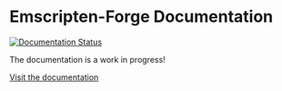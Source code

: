 # Emscripten-Forge Documentation

[![Documentation Status](https://readthedocs.org/projects/emscripten-forge/badge/?version=latest)](https://emscripten-forge.readthedocs.io/en/latest/?badge=latest)


The documentation is a work in progress!

[Visit the documentation](https://emscripten-forge.readthedocs.io/en/latest/)